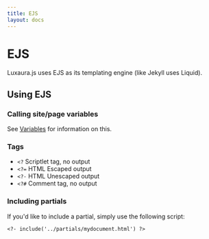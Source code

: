 ```yaml
---
title: EJS
layout: docs
---
```


# EJS

Luxaura.js uses EJS as its templating engine (like Jekyll uses Liquid).

## Using EJS

### Calling site/page variables
See [Variables](/docs/variables) for information on this.

### Tags
- `<?` Scriptlet tag, no output
- `<?=` HTML Escaped output
- `<?-` HTML Unescaped output
- `<?#` Comment tag, no output

### Including partials
If you'd like to include a partial, simply use the following script:
````
<?- include('../partials/mydocument.html') ?>
````